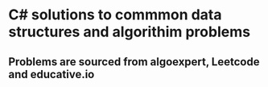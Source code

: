﻿# C# solutions to commmon data structures and algorithim problems

## Problems are sourced from algoexpert, Leetcode and educative.io